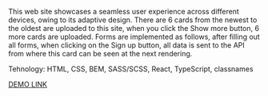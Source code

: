 This web site showcases a seamless user experience across different devices, owing to its adaptive design.
There are 6 cards from the newest to the oldest are uploaded to this site, when you click the Show more button, 6 more cards are uploaded.
Forms are implemented as follows, after filling out all forms, when clicking on the Sign up button, all data is sent to the API from where this card can be seen at the next rendering.

Tehnology: HTML, CSS, BEM, SASS/SCSS, React, TypeScript, classnames

[DEMO LINK](https://bondarenkodmitriy.github.io/Abz.agencyTestTask/)